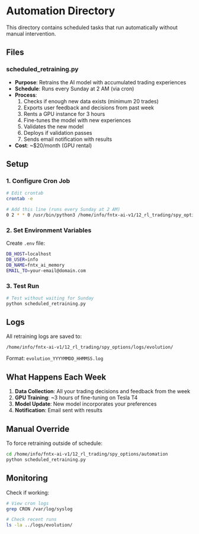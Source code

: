 # Automation Directory

This directory contains scheduled tasks that run automatically without manual intervention.

## Files

### scheduled_retraining.py
- **Purpose**: Retrains the AI model with accumulated trading experiences
- **Schedule**: Runs every Sunday at 2 AM (via cron)
- **Process**:
  1. Checks if enough new data exists (minimum 20 trades)
  2. Exports user feedback and decisions from past week
  3. Rents a GPU instance for 3 hours
  4. Fine-tunes the model with new experiences
  5. Validates the new model
  6. Deploys if validation passes
  7. Sends email notification with results
- **Cost**: ~$20/month (GPU rental)

## Setup

### 1. Configure Cron Job
```bash
# Edit crontab
crontab -e

# Add this line (runs every Sunday at 2 AM)
0 2 * * 0 /usr/bin/python3 /home/info/fntx-ai-v1/12_rl_trading/spy_options/automation/scheduled_retraining.py
```

### 2. Set Environment Variables
Create `.env` file:
```bash
DB_HOST=localhost
DB_USER=info
DB_NAME=fntx_ai_memory
EMAIL_TO=your-email@domain.com
```

### 3. Test Run
```bash
# Test without waiting for Sunday
python scheduled_retraining.py
```

## Logs

All retraining logs are saved to:
```
/home/info/fntx-ai-v1/12_rl_trading/spy_options/logs/evolution/
```

Format: `evolution_YYYYMMDD_HHMMSS.log`

## What Happens Each Week

1. **Data Collection**: All your trading decisions and feedback from the week
2. **GPU Training**: ~3 hours of fine-tuning on Tesla T4
3. **Model Update**: New model incorporates your preferences
4. **Notification**: Email sent with results

## Manual Override

To force retraining outside of schedule:
```bash
cd /home/info/fntx-ai-v1/12_rl_trading/spy_options/automation
python scheduled_retraining.py
```

## Monitoring

Check if working:
```bash
# View cron logs
grep CRON /var/log/syslog

# Check recent runs
ls -la ../logs/evolution/
```